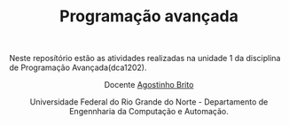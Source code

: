 <h1 align="center">Programação avançada</h1>
</br>
<p>Neste reposítório estão as atividades realizadas na unidade 1 da disciplina de Programação Avançada(dca1202).</p>
</hr>
<div align="center">

  <p>Docente <a href="https://github.com/agostinhobritojr" target = "_blank" rel = "external">Agostinho Brito</a>
  <p>Universidade Federal do Rio Grande do Norte - Departamento de Engennharia da Computação e Automação.</p>
</div>
  
